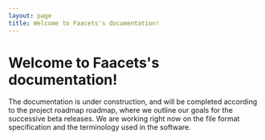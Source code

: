 ```yaml
---
layout: page
title: Welcome to Faacets's documentation!
---
```


Welcome to Faacets's documentation!
===================================

The documentation is under construction, and will be completed according
to the project roadmap roadmap, where we outline our goals for the
successive beta releases. We are working right now on the file format
specification and the terminology used in the software.
